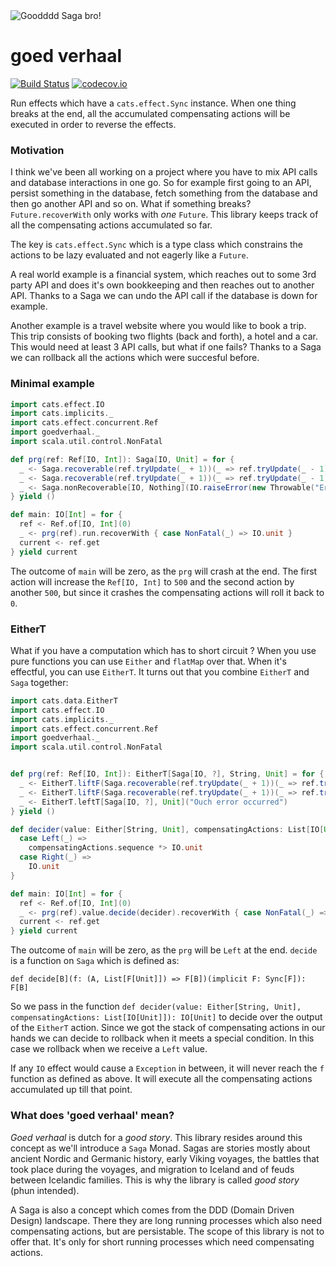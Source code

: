 <img alt="Goodddd Saga bro!" src="https://nerdgeistdotcom.files.wordpress.com/2017/12/30b97ff83bf648e9dec82c58f3be35e6-vikings-tv-show-vikings-floki.jpg"/>

# goed verhaal

[![Build Status](https://api.travis-ci.org/vectos/goedverhaal.svg)](https://travis-ci.org/vectos/goedverhaal)
[![codecov.io](http://codecov.io/github/vectos/goedverhaal/coverage.svg?branch=master)](http://codecov.io/github/vectos/goedverhaal?branch=master)

Run effects which have a `cats.effect.Sync` instance. When one thing breaks at the end, all the accumulated compensating actions will be executed in order to reverse the effects.


### Motivation

I think we've been all working on a project where you have to mix API calls and database interactions in one go. So for example first going to an API, persist something in the database, fetch something from the database and then go another API and so on. What if something breaks? `Future.recoverWith` only works with *one* `Future`. This library keeps track of all the compensating actions accumulated so far.

The key is `cats.effect.Sync` which is a type class which constrains the actions to be lazy evaluated and not eagerly like a `Future`.

A real world example is a financial system, which reaches out to some 3rd party API and does it's own bookkeeping and then reaches out to another API. Thanks to a Saga we can undo the API call if the database is down for example.

Another example is a travel website where you would like to book a trip. This trip consists of booking two flights (back and forth), a hotel and a car. This would need at least 3 API calls, but what if one fails? Thanks to a Saga we can rollback all the actions which were succesful before.

### Minimal example

```scala
import cats.effect.IO
import cats.implicits._
import cats.effect.concurrent.Ref
import goedverhaal._
import scala.util.control.NonFatal

def prg(ref: Ref[IO, Int]): Saga[IO, Unit] = for {
  _ <- Saga.recoverable(ref.tryUpdate(_ + 1))(_ => ref.tryUpdate(_ - 1) *> IO.unit).replicateA(500)
  _ <- Saga.recoverable(ref.tryUpdate(_ + 1))(_ => ref.tryUpdate(_ - 1) *> IO.unit).replicateA(500)
  _ <- Saga.nonRecoverable[IO, Nothing](IO.raiseError(new Throwable("Error")))
} yield ()

def main: IO[Int] = for {
  ref <- Ref.of[IO, Int](0)
  _ <- prg(ref).run.recoverWith { case NonFatal(_) => IO.unit }
  current <- ref.get
} yield current

```

The outcome of `main` will be zero, as the `prg` will crash at the end. The first action will increase the `Ref[IO, Int]` to `500` and the second action by another `500`, but since it crashes the compensating actions will roll it back to `0`.

### EitherT

What if you have a computation which has to short circuit ? When you use pure functions you can use `Either` and `flatMap` over that. When it's effectful, you can use `EitherT`. It turns out that you combine `EitherT` and `Saga` together:

```scala
import cats.data.EitherT
import cats.effect.IO
import cats.implicits._
import cats.effect.concurrent.Ref
import goedverhaal._
import scala.util.control.NonFatal


def prg(ref: Ref[IO, Int]): EitherT[Saga[IO, ?], String, Unit] = for {
  _ <- EitherT.liftF(Saga.recoverable(ref.tryUpdate(_ + 1))(_ => ref.tryUpdate(_ - 1) *> IO.unit).replicateA(500))
  _ <- EitherT.liftF(Saga.recoverable(ref.tryUpdate(_ + 1))(_ => ref.tryUpdate(_ - 1) *> IO.unit).replicateA(500))
  _ <- EitherT.leftT[Saga[IO, ?], Unit]("Ouch error occurred")
} yield ()

def decider(value: Either[String, Unit], compensatingActions: List[IO[Unit]]): IO[Unit] = value match {
  case Left(_) =>
    compensatingActions.sequence *> IO.unit
  case Right(_) =>
    IO.unit
}

def main: IO[Int] = for {
  ref <- Ref.of[IO, Int](0)
  _ <- prg(ref).value.decide(decider).recoverWith { case NonFatal(_) => IO.unit }
  current <- ref.get
} yield current
```

The outcome of `main` will be zero, as the `prg` will be `Left` at the end. `decide` is a function on `Saga` which is defined as:

`def decide[B](f: (A, List[F[Unit]]) => F[B])(implicit F: Sync[F]): F[B]`

So we pass in the function `def decider(value: Either[String, Unit], compensatingActions: List[IO[Unit]]): IO[Unit]` to decide over the output of the `EitherT` action. Since we got the stack of compensating actions in our hands we can decide to rollback when it meets a special condition. In this case we rollback when we receive a `Left` value.

If any `IO` effect would cause a `Exception` in between, it will never reach the `f` function as defined as above. It will execute all the compensating actions accumulated up till that point.

### What does 'goed verhaal' mean?

*Goed verhaal* is dutch for a *good story*. This library resides around this concept as we'll introduce a `Saga` Monad. Sagas are stories mostly about ancient Nordic and Germanic history, early Viking voyages, the battles that took place during the voyages, and migration to Iceland and of feuds between Icelandic families. This is why the library is called *good story* (phun intended).

A Saga is also a concept which comes from the DDD (Domain Driven Design) landscape. There they are long running processes which also need compensating actions, but are persistable. The scope of this library is not to offer that. It's only for short running processes which need compensating actions.
